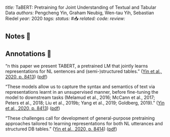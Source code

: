 *title:* TaBERT: Pretraining for Joint Understanding of Textual and Tabular Data
*authors:* Pengcheng Yin, Graham Neubig, Wen-tau Yih, Sebastian Riedel
*year:* 2020
*tags:* 
*status:* #📥
*related:*
*code:*
*review:*

## Notes 📍

## Annotations 📖

“n this paper we present TABERT, a pretrained LM that jointly learns representations for NL sentences and (semi-)structured tables.” ([Yin et al., 2020, p. 8413](zotero://select/library/items/3I9DXIYX)) ([pdf](zotero://open-pdf/library/items/3C6UVTC6?page=1&annotation=PP423JV9))

“These models allow us to capture the syntax and semantics of text via representations learnt in an unsupervised manner, before fine-tuning the model to downstream tasks (Melamud et al., 2016; McCann et al., 2017; Peters et al., 2018; Liu et al., 2019b; Yang et al., 2019; Goldberg, 2019).” ([Yin et al., 2020, p. 8413](zotero://select/library/items/3I9DXIYX)) ([pdf](zotero://open-pdf/library/items/3C6UVTC6?page=1&annotation=JRUQ8NT6))

“These challenges call for development of general-purpose pretraining approaches tailored to learning representations for both NL utterances and structured DB tables.” ([Yin et al., 2020, p. 8414](zotero://select/library/items/3I9DXIYX)) ([pdf](zotero://open-pdf/library/items/3C6UVTC6?page=2&annotation=BU5LX6AU))